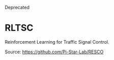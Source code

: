 Deprecated
# RLTSC
Reinforcement Learning for Traffic Signal Control.


Source:
https://github.com/Pi-Star-Lab/RESCO
